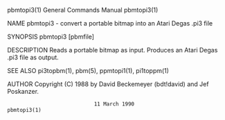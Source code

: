 pbmtopi3(1)                General Commands Manual                pbmtopi3(1)

NAME
       pbmtopi3 - convert a portable bitmap into an Atari Degas .pi3 file

SYNOPSIS
       pbmtopi3 [pbmfile]

DESCRIPTION
       Reads  a  portable bitmap as input.  Produces an Atari Degas .pi3 file
       as output.

SEE ALSO
       pi3topbm(1), pbm(5), ppmtopi1(1), pi1toppm(1)

AUTHOR
       Copyright (C) 1988 by David Beckemeyer (bdt!david) and Jef Poskanzer.

                                11 March 1990                     pbmtopi3(1)
